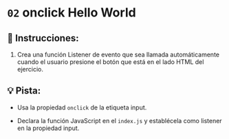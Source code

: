 # `02` onclick Hello World

## 📝 Instrucciones:

1. Crea una función Listener de evento que sea llamada automáticamente cuando el usuario presione el botón que está en el lado HTML del ejercicio.

## 💡 Pista: 

- Usa la propiedad `onclick` de la etiqueta input.

- Declara la función JavaScript en el `index.js` y establécela como listener en la propiedad input.

